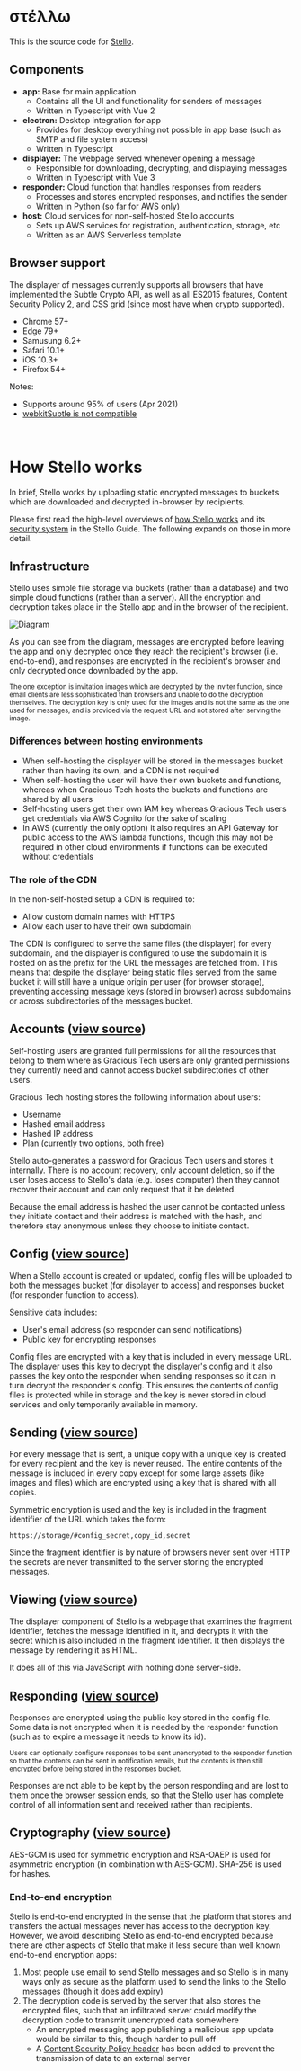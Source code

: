 # στέλλω

This is the source code for [Stello](https://stello.news).


## Components

 - **app:** Base for main application
    - Contains all the UI and functionality for senders of messages
    - Written in Typescript with Vue 2
 - **electron:** Desktop integration for app
    - Provides for desktop everything not possible in app base (such as SMTP and file system access)
    - Written in Typescript
 - **displayer:** The webpage served whenever opening a message
    - Responsible for downloading, decrypting, and displaying messages
    - Written in Typescript with Vue 3
 - **responder:** Cloud function that handles responses from readers
    - Processes and stores encrypted responses, and notifies the sender
    - Written in Python (so far for AWS only)
 - **host:** Cloud services for non-self-hosted Stello accounts
    - Sets up AWS services for registration, authentication, storage, etc
    - Written as an AWS Serverless template


## Browser support

The displayer of messages currently supports all browsers that have implemented the Subtle Crypto API, as well as all ES2015 features, Content Security Policy 2, and CSS grid (since most have when crypto supported).

 - Chrome 57+
 - Edge 79+
 - Samusung 6.2+
 - Safari 10.1+
 - iOS 10.3+
 - Firefox 54+

Notes:
* Supports around 95% of users (Apr 2021)
* [webkitSubtle is not compatible](https://webkit.org/blog/7790/update-on-web-cryptography/)


&nbsp;

# How Stello works
In brief, Stello works by uploading static encrypted messages to buckets which are downloaded and decrypted in-browser by recipients.

Please first read the high-level overviews of [how Stello works](https://stello.news/guide/system/) and its [security system](https://stello.news/guide/security/) in the Stello Guide. The following expands on those in more detail.

## Infrastructure

Stello uses simple file storage via buckets (rather than a database) and two simple cloud functions (rather than a server). All the encryption and decryption takes place in the Stello app and in the browser of the recipient.

![Diagram](./README_diagram.png)

As you can see from the diagram, messages are encrypted before leaving the app and only decrypted once they reach the recipient's browser (i.e. end-to-end), and responses are encrypted in the recipient's browser and only decrypted once downloaded by the app.

<small>The one exception is invitation images which are decrypted by the Inviter function, since email clients are less sophisticated than browsers and unable to do the decryption themselves. The decryption key is only used for the images and is not the same as the one used for messages, and is provided via the request URL and not stored after serving the image.</small>

### Differences between hosting environments
 * When self-hosting the displayer will be stored in the messages bucket rather than having its own, and a CDN is not required
 * When self-hosting the user will have their own buckets and functions, whereas when Gracious Tech hosts the buckets and functions are shared by all users
 * Self-hosting users get their own IAM key whereas Gracious Tech users get credentials via AWS Cognito for the sake of scaling
 * In AWS (currently the only option) it also requires an API Gateway for public access to the AWS lambda functions, though this may not be required in other cloud environments if functions can be executed without credentials

### The role of the CDN

In the non-self-hosted setup a CDN is required to:
 * Allow custom domain names with HTTPS
 * Allow each user to have their own subdomain

The CDN is configured to serve the same files (the displayer) for every subdomain, and the displayer is configured to use the subdomain it is hosted on as the prefix for the URL the messages are fetched from. This means that despite the displayer being static files served from the same bucket it will still have a unique origin per user (for browser storage), preventing accessing message keys (stored in browser) across subdomains or across subdirectories of the messages bucket.


## Accounts ([view source](host/accounts/src/handle_create.ts))
Self-hosting users are granted full permissions for all the resources that belong to them where as Gracious Tech users are only granted permissions they currently need and cannot access bucket subdirectories of other users.

Gracious Tech hosting stores the following information about users:
 * Username
 * Hashed email address
 * Hashed IP address
 * Plan (currently two options, both free)

Stello auto-generates a password for Gracious Tech users and stores it internally. There is no account recovery, only account deletion, so if the user loses access to Stello's data (e.g. loses computer) then they cannot recover their account and can only request that it be deleted.

Because the email address is hashed the user cannot be contacted unless they initiate contact and their address is matched with the hash, and therefore stay anonymous unless they choose to initiate contact.


## Config ([view source](app/src/services/tasks/configs.ts))
When a Stello account is created or updated, config files will be uploaded to both the messages bucket (for displayer to access) and responses bucket (for responder function to access).

Sensitive data includes:
 - User's email address (so responder can send notifications)
 - Public key for encrypting responses

Config files are encrypted with a key that is included in every message URL. The displayer uses this key to decrypt the displayer's config and it also passes the key onto the responder when sending responses so it can in turn decrypt the responder's config. This ensures the contents of config files is protected while in storage and the key is never stored in cloud services and only temporarily available in memory.

## Sending ([view source](app/src/services/tasks/sending.ts))
For every message that is sent, a unique copy with a unique key is created for every recipient and the key is never reused. The entire contents of the message is included in every copy except for some large assets (like images and files) which are encrypted using a key that is shared with all copies.

Symmetric encryption is used and the key is included in the fragment identifier of the URL which takes the form:

    https://storage/#config_secret,copy_id,secret

Since the fragment identifier is by nature of browsers never sent over HTTP the secrets are never transmitted to the server storing the encrypted messages.

## Viewing ([view source](displayer/src/services/store.ts))
The displayer component of Stello is a webpage that examines the fragment identifier, fetches the message identified in it, and decrypts it with the secret which is also included in the fragment identifier. It then displays the message by rendering it as HTML.

It does all of this via JavaScript with nothing done server-side.

## Responding ([view source]((displayer/src/services/responses.ts)))
Responses are encrypted using the public key stored in the config file. Some data is not encrypted when it is needed by the responder function (such as to expire a message it needs to know its id).

<small>Users can optionally configure responses to be sent unencrypted to the responder function so that the contents can be sent in notification emails, but the contents is then still encrypted before being stored in the responses bucket.</small>

Responses are not able to be kept by the person responding and are lost to them once the browser session ends, so that the Stello user has complete control of all information sent and received rather than recipients.

## Cryptography ([view source](app/src/services/utils/crypt.ts))
AES-GCM is used for symmetric encryption and RSA-OAEP is used for asymmetric encryption (in combination with AES-GCM). SHA-256 is used for hashes.

### End-to-end encryption

Stello is end-to-end encrypted in the sense that the platform that stores and transfers the actual messages never has access to the decryption key. However, we avoid describing Stello as end-to-end encrypted because there are other aspects of Stello that make it less secure than well known end-to-end encryption apps:

1. Most people use email to send Stello messages and so Stello is in many ways only as secure as the platform used to send the links to the Stello messages (though it does add expiry)
2. The decryption code is served by the server that also stores the encrypted files, such that an infiltrated server could modify the decryption code to transmit unencrypted data somewhere
    * An encrypted messaging app publishing a malicious app update would be similar to this, though harder to pull off
    * A [Content Security Policy header](host/template_base.yml) has been added to prevent the transmission of data to an external server
